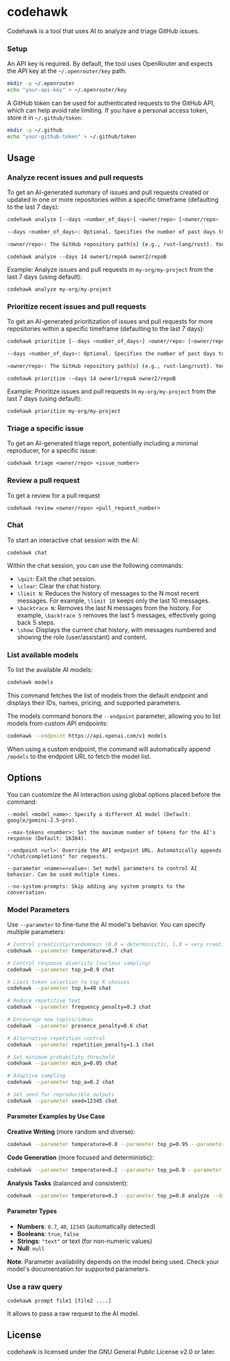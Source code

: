 # codehawk

Codehawk is a tool that uses AI to analyze and triage GitHub issues.

### Setup

An API key is required. By default, the tool uses OpenRouter and expects the API key at the `~/.openrouter/key` path.

```bash
mkdir -p ~/.openrouter
echo "your-api-key" > ~/.openrouter/key
```

A GitHub token can be used for authenticated requests to the GitHub API,
which can help avoid rate limiting. If you have a personal access token,
store it in `~/.github/token`:

```bash
mkdir -p ~/.github
echo "your-github-token" > ~/.github/token
```


## Usage

### Analyze recent issues and pull requests

To get an AI-generated summary of issues and pull requests created or updated in one or
more repositories within a specific timeframe (defaulting to the last 7 days):

```bash
codehawk analyze [--days <number_of_days>] <owner/repo> [<owner/repo> ...]

--days <number_of_days>: Optional. Specifies the number of past days to fetch issues and pull requests from. Defaults to 7.

<owner/repo>: The GitHub repository path(s) (e.g., rust-lang/rust). You can specify multiple repositories.
```

```
codehawk analyze --days 14 owner1/repoA owner2/repoB
```

Example: Analyze issues and pull requests in `my-org/my-project` from the last 7 days (using default):

```
codehawk analyze my-org/my-project
```

### Prioritize recent issues and pull requests

To get an AI-generated prioritization of issues and pull requests for more repositories within a specific timeframe (defaulting to the last 7 days):

```bash
codehawk prioritize [--days <number_of_days>] <owner/repo> [<owner/repo> ...]

--days <number_of_days>: Optional. Specifies the number of past days to fetch issues and pull requests from. Defaults to 7.

<owner/repo>: The GitHub repository path(s) (e.g., rust-lang/rust). You can specify multiple repositories.
```

```
codehawk prioritize --days 14 owner1/repoA owner2/repoB
```

Example: Prioritize issues and pull requests in `my-org/my-project` from the last 7 days (using default):

```
codehawk prioritize my-org/my-project
```

### Triage a specific issue
To get an AI-generated triage report, potentially including a minimal reproducer, for a specific issue:

```
codehawk triage <owner/repo> <issue_number>
```

### Review a pull request
To get a review for a pull request

```
codehawk review <owner/repo> <pull_request_number>
```

### Chat

To start an interactive chat session with the AI:

```
codehawk chat
```

Within the chat session, you can use the following commands:
*   `\quit`: Exit the chat session.
*   `\clear`: Clear the chat history.
*   `\limit N`: Reduces the history of messages to the N most recent messages. For example, `\limit 10` keeps only the last 10 messages.
*   `\backtrace N`: Removes the last N messages from the history. For example, `\backtrace 5` removes the last 5 messages, effectively going back 5 steps.
*   `\show`: Displays the current chat history, with messages numbered and showing the role (user/assistant) and content.

### List available models

To list the available AI models:

```bash
codehawk models
```

This command fetches the list of models from the default endpoint and displays their IDs, names, pricing, and supported parameters.

The models command honors the `--endpoint` parameter, allowing you to list models from custom API endpoints:

```bash
codehawk --endpoint https://api.openai.com/v1 models
```

When using a custom endpoint, the command will automatically append `/models` to the endpoint URL to fetch the model list.

## Options
You can customize the AI interaction using global options placed before the command:

```
--model <model_name>: Specify a different AI model (Default: google/gemini-2.5-pro).

--max-tokens <number>: Set the maximum number of tokens for the AI's response (Default: 16384).

--endpoint <url>: Override the API endpoint URL. Automatically appends "/chat/completions" for requests.

--parameter <name>=<value>: Set model parameters to control AI behavior. Can be used multiple times.

--no-system-prompts: Skip adding any system prompts to the conversation.
```

### Model Parameters

Use `--parameter` to fine-tune the AI model's behavior. You can specify multiple parameters:

```bash
# Control creativity/randomness (0.0 = deterministic, 1.0 = very creative)
codehawk --parameter temperature=0.7 chat

# Control response diversity (nucleus sampling)
codehawk --parameter top_p=0.9 chat

# Limit token selection to top K choices
codehawk --parameter top_k=40 chat

# Reduce repetitive text
codehawk --parameter frequency_penalty=0.3 chat

# Encourage new topics/ideas
codehawk --parameter presence_penalty=0.6 chat

# Alternative repetition control
codehawk --parameter repetition_penalty=1.1 chat

# Set minimum probability threshold
codehawk --parameter min_p=0.05 chat

# Adaptive sampling
codehawk --parameter top_a=0.2 chat

# Set seed for reproducible outputs
codehawk --parameter seed=12345 chat
```

#### Parameter Examples by Use Case

**Creative Writing** (more random and diverse):
```bash
codehawk --parameter temperature=0.8 --parameter top_p=0.95 --parameter presence_penalty=0.6 prompt "Write a story"
```

**Code Generation** (more focused and deterministic):
```bash
codehawk --parameter temperature=0.2 --parameter top_p=0.9 --parameter frequency_penalty=0.1 prompt "Write a Python function"
```

**Analysis Tasks** (balanced and consistent):
```bash
codehawk --parameter temperature=0.3 --parameter top_p=0.8 analyze --days 7 owner/repo
```

#### Parameter Types
- **Numbers**: `0.7`, `40`, `12345` (automatically detected)
- **Booleans**: `true`, `false`
- **Strings**: `"text"` or text (for non-numeric values)
- **Null**: `null`

**Note**: Parameter availability depends on the model being used. Check your model's documentation for supported parameters.

### Use a raw query

```
codehawk prompt file1 [file2 ....]
```

It allows to pass a raw request to the AI model.

## License
codehawk is licensed under the GNU General Public License v2.0 or later.